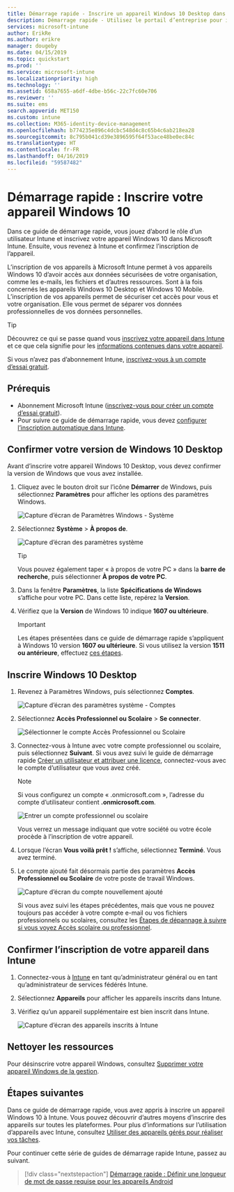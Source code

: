 ```yaml
---
title: Démarrage rapide - Inscrire un appareil Windows 10 Desktop dans Microsoft Intune
description: Démarrage rapide - Utilisez le portail d’entreprise pour inscrire votre appareil Windows 10 Desktop dans Microsoft Intune.
services: microsoft-intune
author: ErikRe
ms.author: erikre
manager: dougeby
ms.date: 04/15/2019
ms.topic: quickstart
ms.prod: ''
ms.service: microsoft-intune
ms.localizationpriority: high
ms.technology: ''
ms.assetid: 658a7655-a6df-4dbe-b56c-22c7fc60e706
ms.reviewer: ''
ms.suite: ems
search.appverid: MET150
ms.custom: intune
ms.collection: M365-identity-device-management
ms.openlocfilehash: b774235e896c4dcbc548d4c8c65b4c6ab218ea28
ms.sourcegitcommit: 8c795b041cd39e3896595f64f53ace48be0ec84c
ms.translationtype: HT
ms.contentlocale: fr-FR
ms.lasthandoff: 04/16/2019
ms.locfileid: "59587482"
---
```

# <a name="quickstart-enroll-your-windows-10-device"></a>Démarrage rapide : Inscrire votre appareil Windows 10

Dans ce guide de démarrage rapide, vous jouez d’abord le rôle d’un utilisateur Intune et inscrivez votre appareil Windows 10 dans Microsoft Intune. Ensuite, vous revenez à Intune et confirmez l’inscription de l’appareil.

L’inscription de vos appareils à Microsoft Intune permet à vos appareils Windows 10 d’avoir accès aux données sécurisées de votre organisation, comme les e-mails, les fichiers et d’autres ressources. Sont à la fois concernés les appareils Windows 10 Desktop et Windows 10 Mobile. L’inscription de vos appareils permet de sécuriser cet accès pour vous et votre organisation. Elle vous permet de séparer vos données professionnelles de vos données personnelles.

> [!TIP]
> Découvrez ce qui se passe quand vous [inscrivez votre appareil dans Intune](/intune-user-help/what-happens-if-you-install-the-company-portal-app-and-enroll-your-device-in-intune-windows) et ce que cela signifie pour les [informations contenues dans votre appareil](/intune-user-help/what-info-can-your-company-see-when-you-enroll-your-device-in-intune).

Si vous n’avez pas d’abonnement Intune, [inscrivez-vous à un compte d’essai gratuit](free-trial-sign-up.md).

## <a name="prerequisites"></a>Prérequis

- Abonnement Microsoft Intune ([inscrivez-vous pour créer un compte d’essai gratuit](free-trial-sign-up.md)).
- Pour suivre ce guide de démarrage rapide, vous devez [configurer l’inscription automatique dans Intune](quickstart-setup-auto-enrollment.md).

## <a name="confirm-your-windows-10-desktop-version"></a>Confirmer votre version de Windows 10 Desktop

Avant d’inscrire votre appareil Windows 10 Desktop, vous devez confirmer la version de Windows que vous avez installée.

1. Cliquez avec le bouton droit sur l’icône **Démarrer** de Windows, puis sélectionnez **Paramètres** pour afficher les options des paramètres Windows.

   ![Capture d’écran de Paramètres Windows - Système](media/quickstart-enroll-windows-device/quickstart-enroll-windows-device-01.png)

2. Sélectionnez **Système** > **À propos de**. 

   ![Capture d’écran des paramètres système](media/quickstart-enroll-windows-device/quickstart-enroll-windows-device-02.png)

    > [!TIP]
    > Vous pouvez également taper « à propos de votre PC » dans la **barre de recherche**, puis sélectionner **À propos de votre PC**.

3. Dans la fenêtre **Paramètres**, la liste **Spécifications de Windows** s’affiche pour votre PC. Dans cette liste, repérez la **Version**.

4. Vérifiez que la **Version** de Windows 10 indique **1607 ou ultérieure**.

    > [!IMPORTANT]
    > Les étapes présentées dans ce guide de démarrage rapide s’appliquent à Windows 10 version **1607 ou ultérieure**. Si vous utilisez la version **1511 ou antérieure**, effectuez [ces étapes](/intune-user-help/enroll-windows-10-device).  

## <a name="enroll-windows-10-desktop"></a>Inscrire Windows 10 Desktop

1. Revenez à Paramètres Windows, puis sélectionnez **Comptes**.

   ![Capture d’écran des paramètres système - Comptes](media/quickstart-enroll-windows-device/quickstart-enroll-windows-device-03.png)

2. Sélectionnez **Accès Professionnel ou Scolaire** > **Se connecter**.

    ![Sélectionner le compte Accès Professionnel ou Scolaire](media/quickstart-enroll-windows-device/quickstart-enroll-windows-device-04.png)

3. Connectez-vous à Intune avec votre compte professionnel ou scolaire, puis sélectionnez **Suivant**. Si vous avez suivi le guide de démarrage rapide [Créer un utilisateur et attribuer une licence](quickstart-create-user.md), connectez-vous avec le compte d’utilisateur que vous avez créé.

    > [!NOTE]
    > Si vous configurez un compte « .onmicrosoft.com », l’adresse du compte d’utilisateur contient **.onmicrosoft.com**. 

   ![Entrer un compte professionnel ou scolaire](media/quickstart-enroll-windows-device/quickstart-enroll-windows-device-05.png)

    Vous verrez un message indiquant que votre société ou votre école procède à l’inscription de votre appareil.

4. Lorsque l’écran **Vous voilà prêt !** s’affiche, sélectionnez **Terminé**. Vous avez terminé.

5. Le compte ajouté fait désormais partie des paramètres **Accès Professionnel ou Scolaire** de votre poste de travail Windows.

   ![Capture d’écran du compte nouvellement ajouté](media/quickstart-enroll-windows-device/quickstart-enroll-windows-device-06.png)

    Si vous avez suivi les étapes précédentes, mais que vous ne pouvez toujours pas accéder à votre compte e-mail ou vos fichiers professionnels ou scolaires, consultez les [Étapes de dépannage à suivre si vous voyez Accès scolaire ou professionnel](/intune-user-help/troubleshoot-your-windows-10-device-windows#troubleshooting-steps-to-follow-if-you-see-access-work-or-school).

## <a name="confirm-your-device-enrollment-in-intune"></a>Confirmer l’inscription de votre appareil dans Intune

1. Connectez-vous à [Intune](https://aka.ms/intuneportal) en tant qu’administrateur général ou en tant qu’administrateur de services fédérés Intune.
2. Sélectionnez **Appareils** pour afficher les appareils inscrits dans Intune.
3. Vérifiez qu’un appareil supplémentaire est bien inscrit dans Intune.

   ![Capture d’écran des appareils inscrits à Intune](media/quickstart-enroll-windows-device/quickstart-enroll-windows-device-07.png)

## <a name="clean-up-resources"></a>Nettoyer les ressources

Pour désinscrire votre appareil Windows, consultez [Supprimer votre appareil Windows de la gestion](/intune-user-help/unenroll-your-device-from-intune-windows).

## <a name="next-steps"></a>Étapes suivantes

Dans ce guide de démarrage rapide, vous avez appris à inscrire un appareil Windows 10 à Intune. Vous pouvez découvrir d’autres moyens d’inscrire des appareils sur toutes les plateformes. Pour plus d’informations sur l’utilisation d’appareils avec Intune, consultez [Utiliser des appareils gérés pour réaliser vos tâches](/intune-user-help/use-managed-devices-to-get-work-done).

Pour continuer cette série de guides de démarrage rapide Intune, passez au suivant.

> [!div class="nextstepaction"]
> [Démarrage rapide : Définir une longueur de mot de passe requise pour les appareils Android](quickstart-set-password-length-android.md)
